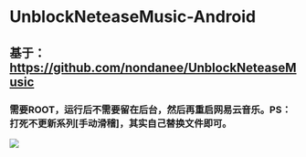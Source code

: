 # UnblockNeteaseMusic-Android
## 基于：https://github.com/nondanee/UnblockNeteaseMusic
### 需要ROOT，运行后不需要留在后台，然后再重启网易云音乐。PS：打死不更新系列[手动滑稽]，其实自己替换文件即可。
![](https://github.com/Flysky12138/UnblockNeteaseMusic-Android/raw/master/%E5%9B%BE%E7%89%87/running.png)
